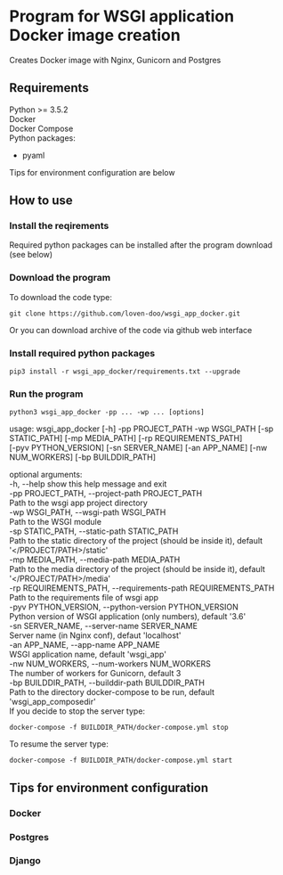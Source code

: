 # Program for WSGI application Docker image creation
Creates Docker image with Nginx, Gunicorn and Postgres

## Requirements
Python >= 3.5.2  
Docker  
Docker Compose  
Python packages:  
- pyaml  
  
Tips for environment configuration are below

## How to use

### Install the reqirements

Required python packages can be installed after the program download (see below)  

### Download the program
To download the code type:
```
git clone https://github.com/loven-doo/wsgi_app_docker.git
```
Or you can download archive of the code via github web interface

### Install required python packages
```
pip3 install -r wsgi_app_docker/requirements.txt --upgrade
```

### Run the program
```
python3 wsgi_app_docker -pp ... -wp ... [options]
```
usage: wsgi_app_docker [-h] -pp PROJECT_PATH -wp WSGI_PATH [-sp STATIC_PATH] [-mp MEDIA_PATH] [-rp REQUIREMENTS_PATH]  
                       [-pyv PYTHON_VERSION] [-sn SERVER_NAME] [-an APP_NAME] [-nw NUM_WORKERS] [-bp BUILDDIR_PATH]  

optional arguments:  
  -h, --help            show this help message and exit  
  -pp PROJECT_PATH, --project-path PROJECT_PATH  
                        Path to the wsgi app project directory  
  -wp WSGI_PATH, --wsgi-path WSGI_PATH  
                        Path to the WSGI module  
  -sp STATIC_PATH, --static-path STATIC_PATH  
                        Path to the static directory of the project (should be inside it), default '</PROJECT/PATH>/static'  
  -mp MEDIA_PATH, --media-path MEDIA_PATH  
                        Path to the media directory of the project (should be inside it), default '</PROJECT/PATH>/media'  
  -rp REQUIREMENTS_PATH, --requirements-path REQUIREMENTS_PATH  
                        Path to the requirements file of wsgi app  
  -pyv PYTHON_VERSION, --python-version PYTHON_VERSION  
                        Python version of WSGI application (only numbers), default '3.6'  
  -sn SERVER_NAME, --server-name SERVER_NAME  
                        Server name (in Nginx conf), defaut 'localhost'  
  -an APP_NAME, --app-name APP_NAME  
                        WSGI application name, default 'wsgi_app'  
  -nw NUM_WORKERS, --num-workers NUM_WORKERS  
                        The number of workers for Gunicorn, default 3  
  -bp BUILDDIR_PATH, --builddir-path BUILDDIR_PATH  
                        Path to the directory docker-compose to be run, default 'wsgi_app_composedir'  
If you decide to stop the server type:
```
docker-compose -f BUILDDIR_PATH/docker-compose.yml stop
```

To resume the server type:
```
docker-compose -f BUILDDIR_PATH/docker-compose.yml start
```

## Tips for environment configuration
### Docker

### Postgres

### Django
